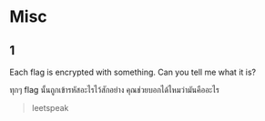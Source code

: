 # Misc

## 1

Each flag is encrypted with something. Can you tell me what it is?

ทุกๆ flag นั้นถูกเข้ารหัสอะไรไว้สักอย่าง คุณช่วยบอกได้ไหมว่ามันคืออะไร

> leetspeak
